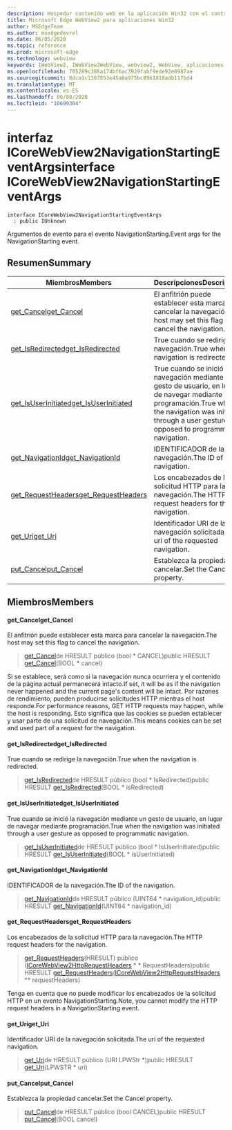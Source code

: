```yaml
---
description: Hospedar contenido web en la aplicación Win32 con el control Microsoft Edge WebView2
title: Microsoft Edge WebView2 para aplicaciones Win32
author: MSEdgeTeam
ms.author: msedgedevrel
ms.date: 06/05/2020
ms.topic: reference
ms.prod: microsoft-edge
ms.technology: webview
keywords: IWebView2, IWebView2WebView, webview2, WebView, aplicaciones Win32, Win32, Edge, ICoreWebView2, ICoreWebView2Controller, control de explorador, HTML Edge
ms.openlocfilehash: 705289c386a174bf6ac3929fabf9ede92e0987ae
ms.sourcegitcommit: 8dca1c1367853e45a0a975bc89b1818adb117bd4
ms.translationtype: MT
ms.contentlocale: es-ES
ms.lasthandoff: 06/08/2020
ms.locfileid: "10699304"
---
```

# <span data-ttu-id="b6bee-104">interfaz ICoreWebView2NavigationStartingEventArgs</span><span class="sxs-lookup"><span data-stu-id="b6bee-104">interface ICoreWebView2NavigationStartingEventArgs</span></span> 

```
interface ICoreWebView2NavigationStartingEventArgs
  : public IUnknown
```

<span data-ttu-id="b6bee-105">Argumentos de evento para el evento NavigationStarting.</span><span class="sxs-lookup"><span data-stu-id="b6bee-105">Event args for the NavigationStarting event.</span></span>

## <span data-ttu-id="b6bee-106">Resumen</span><span class="sxs-lookup"><span data-stu-id="b6bee-106">Summary</span></span>

 <span data-ttu-id="b6bee-107">Miembros</span><span class="sxs-lookup"><span data-stu-id="b6bee-107">Members</span></span>                        | <span data-ttu-id="b6bee-108">Descripciones</span><span class="sxs-lookup"><span data-stu-id="b6bee-108">Descriptions</span></span>
--------------------------------|---------------------------------------------
[<span data-ttu-id="b6bee-109">get_Cancel</span><span class="sxs-lookup"><span data-stu-id="b6bee-109">get_Cancel</span></span>](#get_cancel) | <span data-ttu-id="b6bee-110">El anfitrión puede establecer esta marca para cancelar la navegación.</span><span class="sxs-lookup"><span data-stu-id="b6bee-110">The host may set this flag to cancel the navigation.</span></span>
[<span data-ttu-id="b6bee-111">get_IsRedirected</span><span class="sxs-lookup"><span data-stu-id="b6bee-111">get_IsRedirected</span></span>](#get_isredirected) | <span data-ttu-id="b6bee-112">True cuando se redirige la navegación.</span><span class="sxs-lookup"><span data-stu-id="b6bee-112">True when the navigation is redirected.</span></span>
[<span data-ttu-id="b6bee-113">get_IsUserInitiated</span><span class="sxs-lookup"><span data-stu-id="b6bee-113">get_IsUserInitiated</span></span>](#get_isuserinitiated) | <span data-ttu-id="b6bee-114">True cuando se inició la navegación mediante un gesto de usuario, en lugar de navegar mediante programación.</span><span class="sxs-lookup"><span data-stu-id="b6bee-114">True when the navigation was initiated through a user gesture as opposed to programmatic navigation.</span></span>
[<span data-ttu-id="b6bee-115">get_NavigationId</span><span class="sxs-lookup"><span data-stu-id="b6bee-115">get_NavigationId</span></span>](#get_navigationid) | <span data-ttu-id="b6bee-116">IDENTIFICADOR de la navegación.</span><span class="sxs-lookup"><span data-stu-id="b6bee-116">The ID of the navigation.</span></span>
[<span data-ttu-id="b6bee-117">get_RequestHeaders</span><span class="sxs-lookup"><span data-stu-id="b6bee-117">get_RequestHeaders</span></span>](#get_requestheaders) | <span data-ttu-id="b6bee-118">Los encabezados de la solicitud HTTP para la navegación.</span><span class="sxs-lookup"><span data-stu-id="b6bee-118">The HTTP request headers for the navigation.</span></span>
[<span data-ttu-id="b6bee-119">get_Uri</span><span class="sxs-lookup"><span data-stu-id="b6bee-119">get_Uri</span></span>](#get_uri) | <span data-ttu-id="b6bee-120">Identificador URI de la navegación solicitada.</span><span class="sxs-lookup"><span data-stu-id="b6bee-120">The uri of the requested navigation.</span></span>
[<span data-ttu-id="b6bee-121">put_Cancel</span><span class="sxs-lookup"><span data-stu-id="b6bee-121">put_Cancel</span></span>](#put_cancel) | <span data-ttu-id="b6bee-122">Establezca la propiedad cancelar.</span><span class="sxs-lookup"><span data-stu-id="b6bee-122">Set the Cancel property.</span></span>

## <span data-ttu-id="b6bee-123">Miembros</span><span class="sxs-lookup"><span data-stu-id="b6bee-123">Members</span></span>

#### <span data-ttu-id="b6bee-124">get_Cancel</span><span class="sxs-lookup"><span data-stu-id="b6bee-124">get_Cancel</span></span> 

<span data-ttu-id="b6bee-125">El anfitrión puede establecer esta marca para cancelar la navegación.</span><span class="sxs-lookup"><span data-stu-id="b6bee-125">The host may set this flag to cancel the navigation.</span></span>

> <span data-ttu-id="b6bee-126">[get_Cancel](#get_cancel)de HRESULT público (bool \* CANCEL)</span><span class="sxs-lookup"><span data-stu-id="b6bee-126">public HRESULT [get_Cancel](#get_cancel)(BOOL \* cancel)</span></span>

<span data-ttu-id="b6bee-127">Si se establece, será como si la navegación nunca ocurriera y el contenido de la página actual permanecerá intacto.</span><span class="sxs-lookup"><span data-stu-id="b6bee-127">If set, it will be as if the navigation never happened and the current page's content will be intact.</span></span> <span data-ttu-id="b6bee-128">Por razones de rendimiento, pueden producirse solicitudes HTTP mientras el host responde.</span><span class="sxs-lookup"><span data-stu-id="b6bee-128">For performance reasons, GET HTTP requests may happen, while the host is responding.</span></span> <span data-ttu-id="b6bee-129">Esto significa que las cookies se pueden establecer y usar parte de una solicitud de navegación.</span><span class="sxs-lookup"><span data-stu-id="b6bee-129">This means cookies can be set and used part of a request for the navigation.</span></span>

#### <span data-ttu-id="b6bee-130">get_IsRedirected</span><span class="sxs-lookup"><span data-stu-id="b6bee-130">get_IsRedirected</span></span> 

<span data-ttu-id="b6bee-131">True cuando se redirige la navegación.</span><span class="sxs-lookup"><span data-stu-id="b6bee-131">True when the navigation is redirected.</span></span>

> <span data-ttu-id="b6bee-132">[get_IsRedirected](#get_isredirected)de HRESULT público (bool \* IsRedirected)</span><span class="sxs-lookup"><span data-stu-id="b6bee-132">public HRESULT [get_IsRedirected](#get_isredirected)(BOOL \* isRedirected)</span></span>

#### <span data-ttu-id="b6bee-133">get_IsUserInitiated</span><span class="sxs-lookup"><span data-stu-id="b6bee-133">get_IsUserInitiated</span></span> 

<span data-ttu-id="b6bee-134">True cuando se inició la navegación mediante un gesto de usuario, en lugar de navegar mediante programación.</span><span class="sxs-lookup"><span data-stu-id="b6bee-134">True when the navigation was initiated through a user gesture as opposed to programmatic navigation.</span></span>

> <span data-ttu-id="b6bee-135">[get_IsUserInitiated](#get_isuserinitiated)de HRESULT público (bool \* IsUserInitiated)</span><span class="sxs-lookup"><span data-stu-id="b6bee-135">public HRESULT [get_IsUserInitiated](#get_isuserinitiated)(BOOL \* isUserInitiated)</span></span>

#### <span data-ttu-id="b6bee-136">get_NavigationId</span><span class="sxs-lookup"><span data-stu-id="b6bee-136">get_NavigationId</span></span> 

<span data-ttu-id="b6bee-137">IDENTIFICADOR de la navegación.</span><span class="sxs-lookup"><span data-stu-id="b6bee-137">The ID of the navigation.</span></span>

> <span data-ttu-id="b6bee-138">[get_NavigationId](#get_navigationid)de HRESULT público (UINT64 \* navigation_id)</span><span class="sxs-lookup"><span data-stu-id="b6bee-138">public HRESULT [get_NavigationId](#get_navigationid)(UINT64 \* navigation_id)</span></span>

#### <span data-ttu-id="b6bee-139">get_RequestHeaders</span><span class="sxs-lookup"><span data-stu-id="b6bee-139">get_RequestHeaders</span></span> 

<span data-ttu-id="b6bee-140">Los encabezados de la solicitud HTTP para la navegación.</span><span class="sxs-lookup"><span data-stu-id="b6bee-140">The HTTP request headers for the navigation.</span></span>

> <span data-ttu-id="b6bee-141">[get_RequestHeaders](#get_requestheaders)(HRESULT) público ([ICoreWebView2HttpRequestHeaders](icorewebview2httprequestheaders.md) \* \* RequestHeaders)</span><span class="sxs-lookup"><span data-stu-id="b6bee-141">public HRESULT [get_RequestHeaders](#get_requestheaders)([ICoreWebView2HttpRequestHeaders](icorewebview2httprequestheaders.md) \*\* requestHeaders)</span></span>

<span data-ttu-id="b6bee-142">Tenga en cuenta que no puede modificar los encabezados de la solicitud HTTP en un evento NavigationStarting.</span><span class="sxs-lookup"><span data-stu-id="b6bee-142">Note, you cannot modify the HTTP request headers in a NavigationStarting event.</span></span>

#### <span data-ttu-id="b6bee-143">get_Uri</span><span class="sxs-lookup"><span data-stu-id="b6bee-143">get_Uri</span></span> 

<span data-ttu-id="b6bee-144">Identificador URI de la navegación solicitada.</span><span class="sxs-lookup"><span data-stu-id="b6bee-144">The uri of the requested navigation.</span></span>

> <span data-ttu-id="b6bee-145">[get_Uri](#get_uri)de HRESULT público (URI LPWStr \*)</span><span class="sxs-lookup"><span data-stu-id="b6bee-145">public HRESULT [get_Uri](#get_uri)(LPWSTR \* uri)</span></span>

#### <span data-ttu-id="b6bee-146">put_Cancel</span><span class="sxs-lookup"><span data-stu-id="b6bee-146">put_Cancel</span></span> 

<span data-ttu-id="b6bee-147">Establezca la propiedad cancelar.</span><span class="sxs-lookup"><span data-stu-id="b6bee-147">Set the Cancel property.</span></span>

> <span data-ttu-id="b6bee-148">[put_Cancel](#put_cancel)de HRESULT público (bool CANCEL)</span><span class="sxs-lookup"><span data-stu-id="b6bee-148">public HRESULT [put_Cancel](#put_cancel)(BOOL cancel)</span></span>

